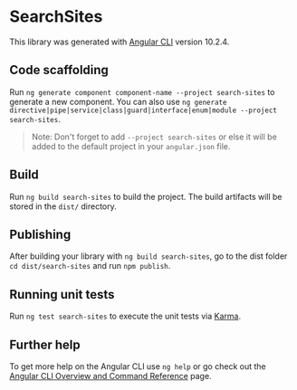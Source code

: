 # SearchSites

This library was generated with [Angular CLI](https://github.com/angular/angular-cli) version 10.2.4.

## Code scaffolding

Run `ng generate component component-name --project search-sites` to generate a new component. You can also use `ng generate directive|pipe|service|class|guard|interface|enum|module --project search-sites`.
> Note: Don't forget to add `--project search-sites` or else it will be added to the default project in your `angular.json` file. 

## Build

Run `ng build search-sites` to build the project. The build artifacts will be stored in the `dist/` directory.

## Publishing

After building your library with `ng build search-sites`, go to the dist folder `cd dist/search-sites` and run `npm publish`.

## Running unit tests

Run `ng test search-sites` to execute the unit tests via [Karma](https://karma-runner.github.io).

## Further help

To get more help on the Angular CLI use `ng help` or go check out the [Angular CLI Overview and Command Reference](https://angular.io/cli) page.
